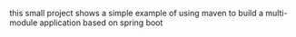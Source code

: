 this small project shows a simple example of using maven to build a multi-module application based on spring boot
